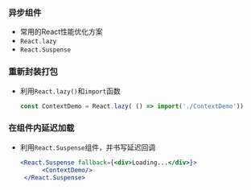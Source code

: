 ### 异步组件

* 常用的React性能优化方案
* `React.lazy`
* `React.Suspense`

### 重新封装打包

* 利用`React.lazy()`和`import`函数

  ```jsx
  const ContextDemo = React.lazy( () => import('./ContextDemo'))
  ```

### 在组件内延迟加载

* 利用`React.Suspense`组件，并书写延迟回调

  ```jsx
  <React.Suspense fallback={<div>Loading...</div>}>
        <ContextDemo/>
   </React.Suspense>
  ```

  